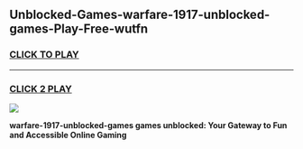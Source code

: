 
## Unblocked-Games-warfare-1917-unblocked-games-Play-Free-wutfn
<h3>
<a href="https://premium76.site?title=warfare-1917-unblocked-games&ref=18A1">CLICK TO PLAY</a></h3>
<hr>

<h3>
<a href="https://premium76.site?title=warfare-1917-unblocked-games&ref=18A1">CLICK 2 PLAY</a>
  
</h3>

<a href="https://premium76.site?title=warfare-1917-unblocked-games&ref=18A1"><img src="https://clearcache.store/games.png"></a>


**warfare-1917-unblocked-games games unblocked: Your Gateway to Fun and Accessible Online Gaming**
